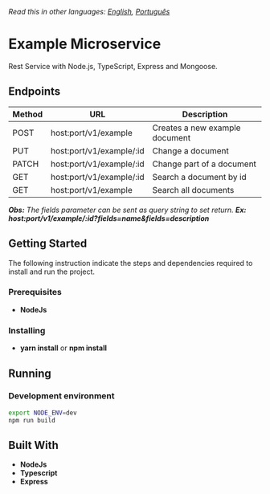 *Read this in other languages: [English](README.md), [Português](README.pt-BR.md)*

# Example Microservice
Rest Service with Node.js, TypeScript, Express and Mongoose.

## Endpoints

| Method | URL                                         | Description                                 |
| ------ | ------------------------------------------- | ------------------------------------------- |
| POST   | host:port/v1/example                        | Creates a new example document              |
| PUT    | host:port/v1/example/:id                    | Change a document                           |
| PATCH  | host:port/v1/example/:id                    | Change part of a document                   |
| GET    | host:port/v1/example/:id                    | Search a document by id                     |
| GET    | host:port/v1/example                        | Search all documents                        |

_**Obs:** The fields parameter can be sent as query string to set return. **Ex: host:port/v1/example/:id?fields=name&fields=description**_


## Getting Started

The following instruction indicate the steps and dependencies required to install and run the project.

### Prerequisites

- **NodeJs**

### Installing

- **yarn install** or **npm install**

## Running

### Development environment

```bash
export NODE_ENV=dev
npm run build
```

## Built With

- **NodeJs**
- **Typescript**
- **Express**
